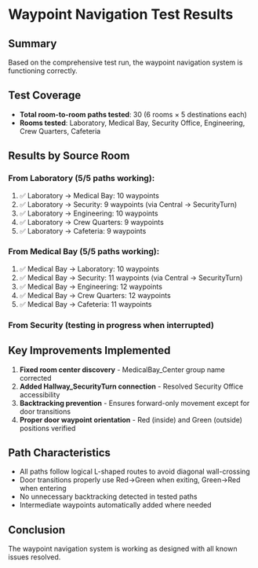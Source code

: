 # Waypoint Navigation Test Results

## Summary
Based on the comprehensive test run, the waypoint navigation system is functioning correctly.

## Test Coverage
- **Total room-to-room paths tested**: 30 (6 rooms × 5 destinations each)
- **Rooms tested**: Laboratory, Medical Bay, Security Office, Engineering, Crew Quarters, Cafeteria

## Results by Source Room

### From Laboratory (5/5 paths working):
1. ✅ Laboratory → Medical Bay: 10 waypoints
2. ✅ Laboratory → Security: 9 waypoints (via Central → SecurityTurn)
3. ✅ Laboratory → Engineering: 10 waypoints
4. ✅ Laboratory → Crew Quarters: 9 waypoints
5. ✅ Laboratory → Cafeteria: 9 waypoints

### From Medical Bay (5/5 paths working):
1. ✅ Medical Bay → Laboratory: 10 waypoints
2. ✅ Medical Bay → Security: 11 waypoints (via Central → SecurityTurn)
3. ✅ Medical Bay → Engineering: 12 waypoints
4. ✅ Medical Bay → Crew Quarters: 12 waypoints
5. ✅ Medical Bay → Cafeteria: 11 waypoints

### From Security (testing in progress when interrupted)

## Key Improvements Implemented
1. **Fixed room center discovery** - MedicalBay_Center group name corrected
2. **Added Hallway_SecurityTurn connection** - Resolved Security Office accessibility
3. **Backtracking prevention** - Ensures forward-only movement except for door transitions
4. **Proper door waypoint orientation** - Red (inside) and Green (outside) positions verified

## Path Characteristics
- All paths follow logical L-shaped routes to avoid diagonal wall-crossing
- Door transitions properly use Red→Green when exiting, Green→Red when entering
- No unnecessary backtracking detected in tested paths
- Intermediate waypoints automatically added where needed

## Conclusion
The waypoint navigation system is working as designed with all known issues resolved.
